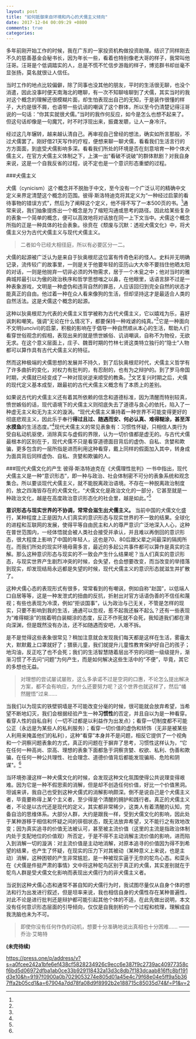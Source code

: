```yaml
---
layout: post
title: "如何抵御来自环境和内心的犬儒主义倾向"
date: 2017-12-04 00:09:29 +0800
comments: true
categories:
---
```


多年前刚开始工作的时候，我在广东的一家投资机构做投资助理。结识了同样刚去不久的慈善基金会秘书长，因为年长一些，看着也特别像老大哥的样子，我常叫他汪哥。汪哥是个低调踏实的人，总是不慌不忙信步游哉的样子，博览群书却丝毫不显张扬，莫名就很让人信任。

当时工作的地点比较偏僻，除了同事也没其他的朋友，平时的生活很无聊，也没个消遣，因此没事时便天南海北的瞎聊，有一次不知聊啥聊到了犬儒，其实当时的我对这个概念的理解还很模糊片面，却生怕表现出自己的无知，于是装作很懂的样子，大约是很不屑，也语带一些讥诮的嘲讽了这个群体，所以至今仍清楚记得汪哥说的一句话：“你其实就很犬儒。”当时的我作何反应，如今是怎么也想不起来了。但这句话却像是一句魔咒，时不时浮现出来，振聋发聩，让人一身冷汗。

经过这几年辗转，越来越认清自己。再审视自己曾经的想法，确实如所言那般，不过犬儒罢了。刚好借21天写作的疗程，便想来聊一聊犬儒，看看我们生活言行的方方面面，到底受犬儒影响多深。看看我们所处的环境是否在刻意培育一种个体犬儒主义，在官方犬儒主义体制之下，上演一出“看破不说破”的群体默剧？对我自身来说，这是一个自我反省的过程，说不定也是一个意识形态重塑的过程。

###犬儒主义

犬儒（cynicism）这个概念并不脱胎于中文，至今没有一个广泛认可的精确中文定义来界定清楚这个概念的范围。彼得·斯洛特迪克将其定义为“一种经过启蒙的看待事物的错误方式”，然后为了阐释这个定义，他不得不写了一本500页的书。[^1]通常来说，我们抽象提炼出一个概念是为了缩短沟通或思考的路径。因此给某些复杂的表象一个简单的概念，便可以高效地将对话放在同一上下文当中。犬儒这个概念所指的正是一种具体的社会表象。徐贲在《颓废与沉默：透视犬儒文化》中，将犬儒主义分为古代犬儒主义与现代犬儒主义。

>二者如今已经大相径庭，所以有必要区分一二。

犬儒的起源被广泛认为是来自于狄奥根尼这位富有传奇色彩的怪人。史料并无明确记录，流传较广的故事里，一则是关于他要年轻的亚历山大大帝不要挡住他晒太阳的对话，一则是他抛弃一切非必须的外物需求，居于一个木瓮之中；他对当时的雅典城邦最引以为傲的政治秩序和哲学思想嗤之以鼻，在他眼里，话语言辞不过是一种表象游戏，文明是一种虚伪和违背自然的罪恶，人应该回归到完全自然的状态才能真正的自由。他过着一种在众人看来像狗的生活，但却坚持这才是最适合人类的自然活法。这是犬儒这个概念的起源。

这种以狄奥根尼为代表的犬儒主义哲学被称为古代犬儒主义，它以嬉戏为乐，喜好讽刺和嘲笑。强调“无论在什么情况下，都要保持一种戏谑的纯真。”[^2]它是一种面向不文明(uncivil)的启蒙，积极的影响在于倡导一种自然顺从本心的生活，帮助人们看穿世俗观念的假相，表现出来的就是愤世嫉俗、讥诮嘲讽，自称不为物役，无欲无求。在这个意义层面上，庄子、魏晋时期的竹林七贤这类特立独行的“隐士”人物都可以算作具有古代犬儒主义的特征。

然而这种极端的犬儒思想的发展并不持久，到了后狄奥根尼时代，犬儒主义哲学有了许多曲折的变化，对权力有批判的，有忍耐的，也有为之辩护的。到了罗马帝国时期，犬儒就已经变成了一种对现状逆来顺受的教条。[^3]文艺复兴时期之后，犬儒的现代定义基本成型，跟最初的古代犬儒主义概念有了本质上的差别。

如果说古代的犬儒主义还有着其所依赖的信念和道德标准，因为清醒而特别较真，愤世嫉俗的话，现代语境下的犬儒主义则彻底失去了道德与良心的依托，陷入了一种虚无主义和无为主义的漩涡。“现代犬儒主义秉持着一种世界不可能变得更好的彻底悲观主义，因此乐于奉行**得过且过、随遇而安、何必认真、难得糊涂，甚至浑水摸鱼**的生活态度。”[^4]现代犬儒主义的常见表象有：习惯性怀疑，只相信人类行为受自私动机驱使，消除真实与虚假的界限，认为一切价值都是虚无的。与古代犬儒最根本的区别在于，现代犬儒不只是看穿道德面目背后的虚伪、自私、贪婪和欺骗，更多包含的一层所指是进而利用这种看穿，戴上同样的假面加入其中，转身成为面具背后同样虚伪、自私、贪婪和欺骗的人。

###现代犬儒文化的产生
彼得·斯洛特迪克在《犬儒理性批判》一书中指出，现代犬儒主义是一种“意识形态”，即一种与政治、社会体制密不可分的表象系统和观念集合。所以要谈现代犬儒主义，就不能脱离政治语境。不存在一种脱离政治制度的，放之四海皆存在的犬儒文化，“犬儒文化是政治文化的一部分，它甚至就是一种政治文化，越是在高度政治意识形态化的社会里，越是如此。”[^5]

**意识形态与现实世界的不协调，常常会滋生出犬儒主义。** 当前中国的犬儒文化盛行，某种程度上正是因为人们真实的意识形态与现实世界的不一致的结果。全球化的进程和互联网的发展，使得平等自由民主和人的尊严意识广泛地深入人心，这种在普世范围内，一经体悟就会被人类社会接受并承认，并且难以再倒回的意识形态，很大程度上影响了中国的年轻人，这也是70、80后跟父辈之间最深的隔阂所在。而我们所处的现实环境毋需多言，最近的多起公共事件都可以算作是真实的注解。那么这种意识形态与现实的不一致会产生什么结果呢？当人们真实的意识形态，与现实世界产生剧烈冲突的时候，会失望，也会想要改变，而当改变的举措落到现实，却发现结局永远都是失望的时候，现代犬儒主义的意识形态就滋生并扩散了。

这种犬儒心态的表现形式有很多，常常看到的有嘲讽，例如自称“赵国”，以低端人口自居等等，这是一种发泄式的扭曲的反抗，折射出对官方话语伪善的不信任和蔑视；有些也表现为冷漠，例如“拒谈国事”，认为政治与己无关，不管是怎样的现实，只要不影响到我的生活，通通可以忽视，惹不起我还躲不起么？还有一些表现为“难得糊涂”的揣着明白装糊涂的态度，反正不作死就不会死，我知道我们都在滑向深渊，但是既然没有办法，还不如随遇而安吧，人艰不拆。

是不是觉得这些表象很常见？稍加注意就会发现我们每天都是这样在生活，雾霾太大，默默戴上口罩就好了；猥亵儿童，我们就提升儿童性教育保护好自己的孩子；地沟油，反正吃了也不会死；我们的生活智慧随着层出不穷的问题一级级提升，渐渐习惯了不去问“问题”为何产生，而是如何解决这些生活中的“不便”，毕竟，其它的多想也无益。

>对理想的尝试屡试屡败，这么多承诺不过是空洞的口惠，不论怎么提出解决方案，都不会有响应，为什么还要努力呢？这个世界也就这样了，然后“幡然醒悟”过来……

当我们以为现实的铁壁铜墙是不可能改变分毫的时候，很可能就会放弃希望，当希望不断地幻灭，我们会根据经验产生一种**习惯性**的否定，并且自以为是一种看穿。看穿人性的自私自利（一切不过都是以利益作为出发点）；看穿一切制度都不可能公正（永远是为某些人的私利服务）；看穿一切价值的虚伪和矫饰（无非是被某些人利用来掩盖他们的私利），这种“看穿”本身并不是问题，相反它提供了一个视角和一个洞察问题表象的方式，真正的问题在于摒弃了思考，习惯性这样认为，“它在任何一种高尚、崇高、理想的表象下面都急于洞察贪婪、权欲、私利、伪善和欺骗，在任何一种公共理性、社会理念、道德价值背后都能发现骗局、危险和阴谋"。[^6]

当环境弥漫这样一种犬儒文化的时候，会发现这种文化氛围使得公共说理变得艰难。因为它是一种不假思索的消解，但是却不创造任何价值，好比一个价值黑洞。坦诚来讲，我自己也受到这种犬儒式的消解影响颇深。倒不是说自己是个犬儒主义者，毕竟要称得上某个主义者，至少得是个清醒的拥护和践行者。真正的犬儒主义者，不论是以古代还是现代的定义，其实都非常稀少，这类人有着清醒的认知，完备自洽的思维体系。大部分人群，大约是跟我一样，受到犬儒文化的影响，因此处于某种游移于相信和怀疑之间的徘徊状态，既无法放弃希望，又不能行之有效地改变；因为真实追寻的价值无法被认可，甚至被主流价值（这里的主流是指政治体制内处于支配地位的价值观）所否定，于是不得不主动消解主流价值的影响，进而陷入到消解一切的漩涡：对主流价值是主动地消解，对原本追寻的价值因为得不到希望的结果，也产生了怀疑，在现实的压力下对其被动（某种意义上来说，也是主动）消解，这种困顿的产生非常尴尬，是一种被现实逼于无奈的鸵鸟心态。和菜头在《犬儒是件挺严肃的事情》文中将这种鸵鸟区别于真正的犬儒，其实差别就在于鸵鸟人群是受犬儒文化影响而表现出犬儒行为的非犬儒主义者。

当说到这种犬儒心态和通常不甚自知的犬儒行为时，我试图尽量仅从自身个体的想法和行为出发进行叙述，但是坦率来说，我也相信自身的犬儒性存在某种普遍性，对此不论是进行批判还是辩护都可能引起其他个体的不适，在此先做出说明，本文没有任何意识形态层面的引导倾向，仅仅是自我剖析的一个过程和梳理，理解成自我洗脑也未为不可。

>即使你没有任何作伪的动机，想要十分准确地说出真相也十分困难……   ——乔治·艾略特

**(未完待续)**



[^1]:

[^2]:

[^3]:

[^4]:

[^5]:

[^6]:

https://press.one/p/address/v?s=a0fcee242a1bfe6ef438cf5828234926c9ecc6e387f9c2739ac40977358cf6bd5d06972dfba1ab0ce33b929118432a13d3c8db7f183dcaab816ffc8bf191d3e10&h=9197f0900a0b7029053274e805d01a45e4c79f68e04e5ff9a5b367ffa2b05cd1&a=67904a7dd78fa08d9f8992b2e188715c85035d74&f=P1&v=2
